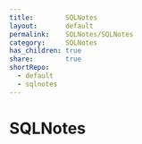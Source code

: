 ```yaml
---
title:        SQLNotes
layout:       default
permalink:    SQLNotes/SQLNotes
category:     SQLNotes
has_children: true
share:        true
shortRepo:
  - default
  - sqlnotes  
---
```


# SQLNotes 